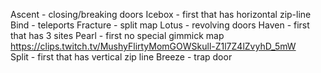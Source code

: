 Ascent - closing/breaking doors
Icebox - first that has horizontal zip-line
Bind - teleports
Fracture - split map
Lotus - revolving doors
Haven - first that has 3 sites
Pearl - first no special gimmick map https://clips.twitch.tv/MushyFlirtyMomGOWSkull-Z1l7Z4lZvyhD_5mW	
Split - first that has vertical zip line
Breeze - trap door

